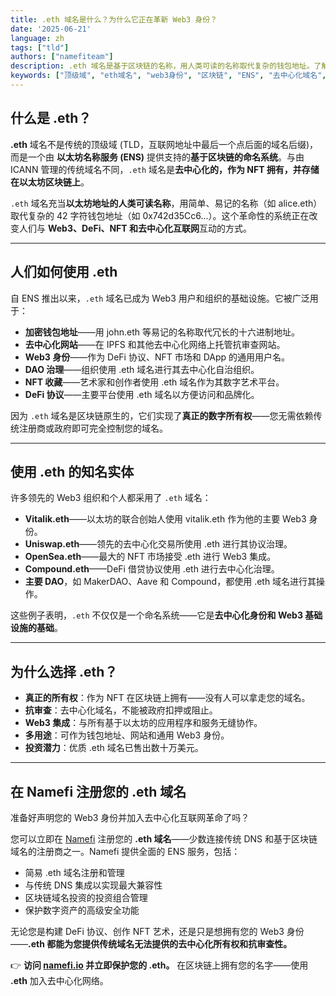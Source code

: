 ```yaml
---
title: .eth 域名是什么？为什么它正在革新 Web3 身份？
date: '2025-06-21'
language: zh
tags: ["tld"]
authors: ["namefiteam"]
description: .eth 域名是基于区块链的名称，用人类可读的名称取代复杂的钱包地址。了解 ENS 如何改变 Web3 身份和数字所有权。
keywords: ["顶级域", "eth域名", "web3身份", "区块链", "ENS", "去中心化域名", "nft域名"]
---
```



## **什么是 .eth？**

**.eth** 域名不是传统的顶级域 (TLD，互联网地址中最后一个点后面的域名后缀)，而是一个由 **以太坊名称服务 (ENS)** 提供支持的**基于区块链的命名系统**。与由 ICANN 管理的传统域名不同，`.eth` 域名是**去中心化的，作为 NFT 拥有，并存储在以太坊区块链上**。

`.eth` 域名充当**以太坊地址的人类可读名称**，用简单、易记的名称（如 alice.eth）取代复杂的 42 字符钱包地址（如 0x742d35Cc6...）。这个革命性的系统正在改变人们与 **Web3、DeFi、NFT 和去中心化互联网**互动的方式。

---

## **人们如何使用 .eth**

自 ENS 推出以来，`.eth` 域名已成为 Web3 用户和组织的基础设施。它被广泛用于：

*   **加密钱包地址**——用 john.eth 等易记的名称取代冗长的十六进制地址。
*   **去中心化网站**——在 IPFS 和其他去中心化网络上托管抗审查网站。
*   **Web3 身份**——作为 DeFi 协议、NFT 市场和 DApp 的通用用户名。
*   **DAO 治理**——组织使用 .eth 域名进行其去中心化自治组织。
*   **NFT 收藏**——艺术家和创作者使用 .eth 域名作为其数字艺术平台。
*   **DeFi 协议**——主要平台使用 .eth 域名以方便访问和品牌化。

因为 `.eth` 域名是区块链原生的，它们实现了**真正的数字所有权**——您无需依赖传统注册商或政府即可完全控制您的域名。

---

## **使用 .eth 的知名实体**

许多领先的 Web3 组织和个人都采用了 `.eth` 域名：

*   **Vitalik.eth**——以太坊的联合创始人使用 vitalik.eth 作为他的主要 Web3 身份。
*   **Uniswap.eth**——领先的去中心化交易所使用 .eth 进行其协议治理。
*   **OpenSea.eth**——最大的 NFT 市场接受 .eth 进行 Web3 集成。
*   **Compound.eth**——DeFi 借贷协议使用 .eth 进行去中心化治理。
*   **主要 DAO**，如 MakerDAO、Aave 和 Compound，都使用 .eth 域名进行其操作。

这些例子表明，`.eth` 不仅仅是一个命名系统——它是**去中心化身份和 Web3 基础设施的基础**。

---

## **为什么选择 .eth？**

*   **真正的所有权**：作为 NFT 在区块链上拥有——没有人可以拿走您的域名。
*   **抗审查**：去中心化域名，不能被政府扣押或阻止。
*   **Web3 集成**：与所有基于以太坊的应用程序和服务无缝协作。
*   **多用途**：可作为钱包地址、网站和通用 Web3 身份。
*   **投资潜力**：优质 .eth 域名已售出数十万美元。

---

## **在 Namefi 注册您的 .eth 域名**

准备好声明您的 Web3 身份并加入去中心化互联网革命了吗？

您可以立即在 [Namefi](https://namefi.io) 注册您的 **.eth 域名**——少数连接传统 DNS 和基于区块链域名的注册商之一。Namefi 提供全面的 ENS 服务，包括：

*   简易 .eth 域名注册和管理
*   与传统 DNS 集成以实现最大兼容性
*   区块链域名投资的投资组合管理
*   保护数字资产的高级安全功能

无论您是构建 DeFi 协议、创作 NFT 艺术，还是只是想拥有您的 Web3 身份——**.eth 都能为您提供传统域名无法提供的去中心化所有权和抗审查性。**

👉 **访问 [namefi.io](https://namefi.io) 并立即保护您的 .eth。**
在区块链上拥有您的名字——使用 **.eth** 加入去中心化网络。